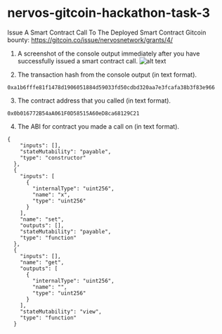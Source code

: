 # nervos-gitcoin-hackathon-task-3
Issue A Smart Contract Call To The Deployed Smart Contract
Gitcoin bounty: https://gitcoin.co/issue/nervosnetwork/grants/4/

1. A screenshot of the console output immediately after you have successfully issued a smart contract call.
![alt text](https://github.com/anhnt4288/nervous-hackathon/blob/master/task-3/console_output.png)

2. The transaction hash from the console output (in text format).  
```
0xa1b6fffe81f1478d1906051884d59033fd50cdbd320aa7e3fcafa38b3f83e966
```

3. The contract address that you called (in text format).  
```
0x0b016772B54aA061F0D58515A60eD8ca68129C21
```

4. The ABI for contract you made a call on (in text format).  
```
{
    "inputs": [],
    "stateMutability": "payable",
    "type": "constructor"
  },
  {
    "inputs": [
      {
        "internalType": "uint256",
        "name": "x",
        "type": "uint256"
      }
    ],
    "name": "set",
    "outputs": [],
    "stateMutability": "payable",
    "type": "function"
  },
  {
    "inputs": [],
    "name": "get",
    "outputs": [
      {
        "internalType": "uint256",
        "name": "",
        "type": "uint256"
      }
    ],
    "stateMutability": "view",
    "type": "function"
  }
```

